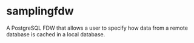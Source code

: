 # samplingfdw
A PostgreSQL FDW that allows a user to specify how data from a remote database is cached in a local database.
